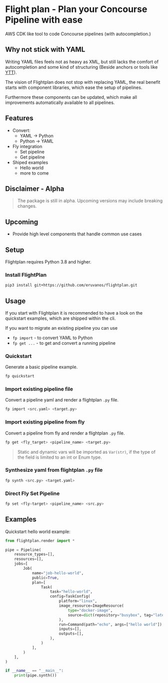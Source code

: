 

# Flight plan - Plan your Concourse Pipeline with ease

AWS CDK like tool to code Concourse pipelines (with autocompletion.)

## Why not stick with YAML

Writing YAML files feels not as heavy as XML, 
but still lacks the comfort of autocompletion and some kind of structuring 
(Beside anchors or tools like [YTT](https://get-ytt.io/)).

The vision of Flightplan does not stop with replacing YAML, the real benefit
starts with component libraries, which ease the setup of pipelines.

Furthermore these components can be updated, which make all improvements 
automatically available to all pipelines.  

## Features

* Convert:
  * YAML -> Python
  * Python -> YAML
* Fly integration
  * Set pipeline
  * Get pipeline
* Shiped examples
  * Hello world
  * more to come

## Disclaimer - Alpha

> The package is still in alpha. Upcoming versions may include breaking changes. 

## Upcoming

* Provide high level components that handle common use cases

## Setup 

Flightplan requires Python 3.8 and higher.

### Install FlightPlan

```bash
pip3 install git+https://github.com/eruvanos/flightplan.git
```

## Usage

If you start with Flightplan it is recommended to have a look on the quickstart examples, 
which are shipped within the cli.

If you want to migrate an existing pipeline you can use 
 * `fp import` - to convert YAML to Python
 * `fp get ...` - to get and convert a running pipeline 

### Quickstart
Generate a basic pipeline example.

```bash
fp quickstart
```

### Import existing pipeline file
Convert a pipeline yaml and render a flightplan `.py` file.

```bash
fp import <src.yaml> <target.py>
```

### Import existing pipeline from fly
Convert a pipeline from fly and render a flightplan `.py` file.

```bash
fp get <fly_target> <pipeline_name> <target.py>
```

> Static and dynamic vars will be imported as `Var(str)`, if the type of the field is limited to an int or Enum type.

### Synthesize yaml from flightplan `.py` file

```bash
fp synth <src.py> <target.yaml>
```

### Direct Fly Set Pipeline

```bash
fp set <fly-target> <pipeline_name> <src.py>
```



## Examples

Quickstart hello world example:

```python
from flightplan.render import *

pipe = Pipeline(
    resource_types=[],
    resources=[],
    jobs=[
        Job(
            name="job-hello-world",
            public=True,
            plan=[
                Task(
                    task="hello-world",
                    config=TaskConfig(
                        platform="linux",
                        image_resource=ImageResource(
                            type="docker-image",
                            source=dict(repository="busybox", tag="latest"),
                        ),
                        run=Command(path="echo", args=["hello world"]),
                        inputs=[],
                        outputs=[],
                    ),
                )
            ],
        )
    ],
)

if __name__ == "__main__":
    print(pipe.synth())
``` 
